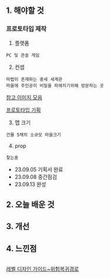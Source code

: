 ## 1. 해야할 것
### 프로토타입 제작
1. 플랫폼
```
PC 및 콘솔 게임
```
2. 컨셉
```
마법이 존재하는 중세 세계관
마을에 주인공이 비밀을 파헤치기위해 방문하는 곳
```

[참고 이미지 모음](https://pin.it/2RcNbgp)

[프로토타입 기획](https://www.notion.so/e2c34ae241254e33876d3a5382683ab9?pvs=4)


3. 맵 크기 
```
건물 5채의 소규모 마을크기
```
4. prop
```
찾는중
```
- 23.09.05 기획서 완료
- 23.09.08 중간점검
- 23.09.13 완성

## 2. 오늘 배운 것

 
## 3. 개선


## 4. 느낀점
```

```
[레벨 디자인 가이드~위험복귀경로](https://dev.epicgames.com/community/learning/courses/qRG/unreal-engine-b03e6f/n2y3/unreal-engine-6c5840)
